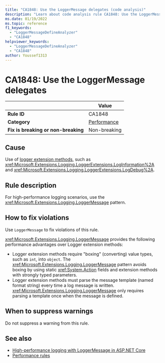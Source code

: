 ```yaml
---
title: "CA1848: Use the LoggerMessage delegates (code analysis)"
description: "Learn about code analysis rule CA1848: Use the LoggerMessage delegates"
ms.date: 01/19/2022
ms.topic: reference
f1_keywords:
  - "LoggerMessageDefineAnalyzer"
  - "CA1848"
helpviewer_keywords:
  - "LoggerMessageDefineAnalyzer"
  - "CA1848"
author: Youssef1313
---
```

# CA1848: Use the LoggerMessage delegates

| | Value |
|-|-|
| **Rule ID** |CA1848|
| **Category** |[Performance](performance-warnings.md)|
| **Fix is breaking or non-breaking** |Non-breaking|

## Cause

Use of [logger extension methods](xref:Microsoft.Extensions.Logging.LoggerExtensions), such as <xref:Microsoft.Extensions.Logging.LoggerExtensions.LogInformation%2A> and <xref:Microsoft.Extensions.Logging.LoggerExtensions.LogDebug%2A>.

## Rule description

For high-performance logging scenarios, use the <xref:Microsoft.Extensions.Logging.LoggerMessage> pattern.

## How to fix violations

Use `LoggerMessage` to fix violations of this rule.

<xref:Microsoft.Extensions.Logging.LoggerMessage> provides the following performance advantages over Logger extension methods:

- Logger extension methods require "boxing" (converting) value types, such as `int`, into `object`. The <xref:Microsoft.Extensions.Logging.LoggerMessage> pattern avoids boxing by using static <xref:System.Action> fields and extension methods with strongly typed parameters.
- Logger extension methods must parse the message template (named format string) every time a log message is written. <xref:Microsoft.Extensions.Logging.LoggerMessage> only requires parsing a template once when the message is defined.

## When to suppress warnings

Do not suppress a warning from this rule.

## See also

- [High-performance logging with LoggerMessage in ASP.NET Core](/aspnet/core/fundamentals/logging/loggermessage)
- [Performance rules](performance-warnings.md)
